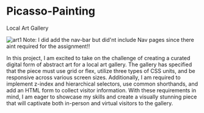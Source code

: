 # Picasso-Painting

Local Art Gallery

![art1](https://user-images.githubusercontent.com/107902020/230209830-b70cdc69-007e-4d44-b667-df84e9f8e4ee.png)
Note: I did add the nav-bar but did'nt include Nav pages since there aint required for the assignment!!

In this project, I am excited to take on the challenge of creating a curated digital form of abstract art for a local art gallery. The gallery has specified that the piece must use grid or flex, utilize three types of CSS units, and be responsive across various screen sizes. Additionally, I am required to implement z-index and hierarchical selectors, use common shorthands, and add an HTML form to collect visitor information. With these requirements in mind, I am eager to showcase my skills and create a visually stunning piece that will captivate both in-person and virtual visitors to the gallery.


